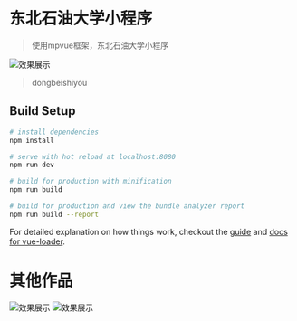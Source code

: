 # 东北石油大学小程序

> 使用mpvue框架，东北石油大学小程序

![效果展示](https://github.com/xuleileo/mpvue-calc/blob/master/static/assets/dongbeishiyou.jpg)

> dongbeishiyou

## Build Setup

``` bash
# install dependencies
npm install

# serve with hot reload at localhost:8080
npm run dev

# build for production with minification
npm run build

# build for production and view the bundle analyzer report
npm run build --report
```

For detailed explanation on how things work, checkout the [guide](http://vuejs-templates.github.io/webpack/) and [docs for vue-loader](http://vuejs.github.io/vue-loader).

# 其他作品

![效果展示](https://github.com/xuleileo/mpvue-calc/blob/master/static/assets/qrcode_calc.jpg)
![效果展示](https://github.com/xuleileo/mpvue-calc/blob/master/static/assets/xihongshishoufu.jpg)